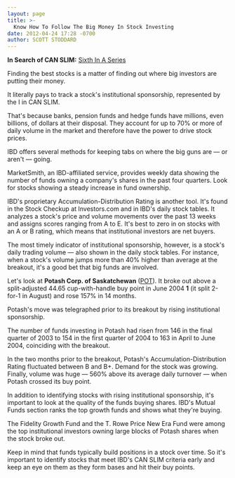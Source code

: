 ```yaml
---
layout: page
title: >-
  Know How To Follow The Big Money In Stock Investing
date: 2012-04-24 17:28 -0700
author: SCOTT STODDARD
---
```





**In Search of CAN SLIM:** [Sixth In A Series](http://news.investors.com/specialreport/607647/201204171805/in-search-of-can-slim.aspx)


Finding the best stocks is a matter of finding out where big investors are putting their money.


It literally pays to track a stock's institutional sponsorship, represented by the I in CAN SLIM.


That's because banks, pension funds and hedge funds have millions, even billions, of dollars at their disposal. They account for up to 70% or more of daily volume in the market and therefore have the power to drive stock prices.


IBD offers several methods for keeping tabs on where the big guns are — or aren't — going.


MarketSmith, an IBD-affiliated service, provides weekly data showing the number of funds owning a company's shares in the past four quarters. Look for stocks showing a steady increase in fund ownership.


IBD's proprietary Accumulation-Distribution Rating is another tool. It's found in the Stock Checkup at Investors.com and in IBD's daily stock tables. It analyzes a stock's price and volume movements over the past 13 weeks and assigns scores ranging from A to E. It's best to zero in on stocks with an A or B rating, which means that institutional investors are net buyers.


The most timely indicator of institutional sponsorship, however, is a stock's daily trading volume — also shown in the daily stock tables. For instance, when a stock's volume jumps more than 40% higher than average at the breakout, it's a good bet that big funds are involved.


Let's look at **Potash Corp. of Saskatchewan** ([POT](https://research.investors.com/quote.aspx?symbol=POT)). It broke out above a split-adjusted 44.65 cup-with-handle buy point in June 2004 **1** (it split 2-for-1 in August) and rose 157% in 14 months.


Potash's move was telegraphed prior to its breakout by rising institutional sponsorship.


The number of funds investing in Potash had risen from 146 in the final quarter of 2003 to 154 in the first quarter of 2004 to 163 in April to June 2004, coinciding with the breakout.


In the two months prior to the breakout, Potash's Accumulation-Distribution Rating fluctuated between B and B+. Demand for the stock was growing. Finally, volume was huge — 560% above its average daily turnover — when Potash crossed its buy point.


In addition to identifying stocks with rising institutional sponsorship, it's important to look at the quality of the funds buying shares. IBD's Mutual Funds section ranks the top growth funds and shows what they're buying.


The Fidelity Growth Fund and the T. Rowe Price New Era Fund were among the top institutional investors owning large blocks of Potash shares when the stock broke out.


Keep in mind that funds typically build positions in a stock over time. So it's important to identify stocks that meet IBD's CAN SLIM criteria early and keep an eye on them as they form bases and hit their buy points.




